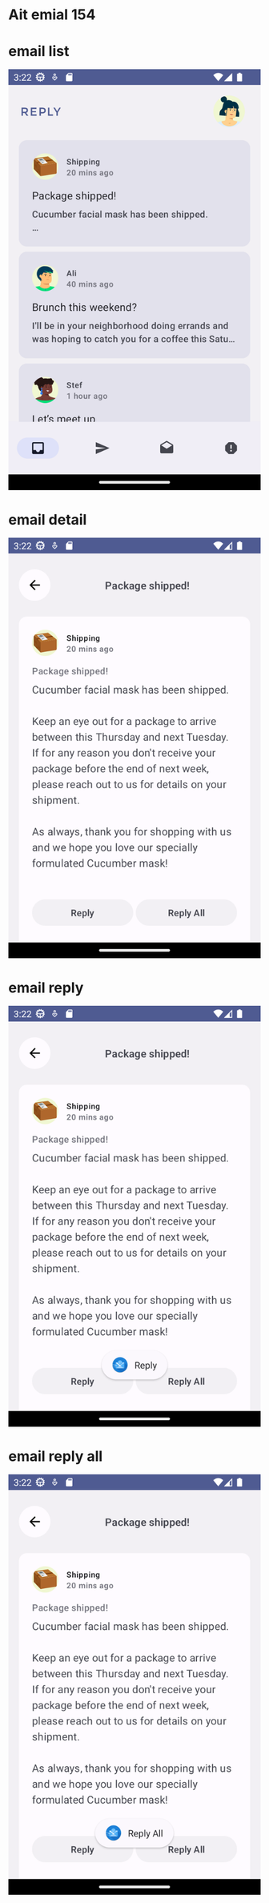 # Ait emial 154

# email list
![](https://github.com/Rus1999/emailApp154/blob/master/capture/list.png)

# email detail
![](https://github.com/Rus1999/emailApp154/blob/master/capture/detail.png)

# email reply
![](https://github.com/Rus1999/emailApp154/blob/master/capture/reply.png)

# email reply all
![](https://github.com/Rus1999/emailApp154/blob/master/capture/replyall.png)
